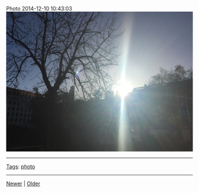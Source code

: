 <!--
title: Photo 2014-12-10 10
date: 2020-06-28T14:49:39.849Z
tags: photo
-->




Photo 2014-12-10 10:43:03
![](104834678982-0.jpg)

<!--BOTTOM-POST-NAVIGATION-->
---

[Tags](tags.md): [photo](tag-photo.md)

---

[Newer](104746684512.md) | [Older](105020950857.md)